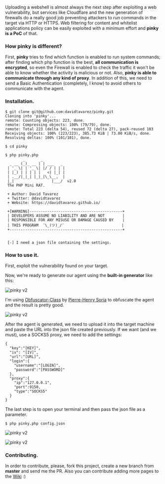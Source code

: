 Uploading a webshell is almost always the next step after exploiting a web vulnerability, but services like Cloudflare and the new generation of firewalls do a really good job preventing attackers to run commands in the target via HTTP or HTTPS. Web filtering for content and whitelist applications policy can be easily exploited with a minimum effort and **pinky is a PoC** of that.

### How pinky is different?

First, **pinky** tries to find which function is enabled to run system commands; after finding which php function is the best, **all communication is encrypted**, so even the Firewall is enabled to check the traffic it won't be able to know whether the activity is malicious or not. Also, **pinky is able to communicate through any kind of proxy**. In addition of this, we need to send a Basic Authentication (completely, I know) to avoid others to communicate with the agent.

### Installation.

```
$ git clone git@github.com:davidtavarez/pinky.git
Cloning into 'pinky'...
remote: Counting objects: 223, done.
remote: Compressing objects: 100% (79/79), done.
remote: Total 223 (delta 54), reused 72 (delta 27), pack-reused 103
Receiving objects: 100% (223/223), 385.73 KiB | 73.00 KiB/s, done.
Resolving deltas: 100% (101/101), done.

$ cd pinky

$ php pinky.php
        _       _
  _ __ (_)_ __ | | ___   _
 | '_ \| | '_ \| |/ / | | |
 | |_) | | | | |   <| |_| |
 | .__/|_|_| |_|_|\_\__,  |
 |_|                 |___/  v2.0
 The PHP Mini RAT.

 + Author: David Tavarez
 + Twitter: @davidtavarez
 + Website: https://davidtavarez.github.io/

 +[WARNING]------------------------------------------+
 | DEVELOPERS ASSUME NO LIABILITY AND ARE NOT        |
 | RESPONSIBLE FOR ANY MISUSE OR DAMAGE CAUSED BY    |
 | THIS PROGRAM  ¯\_(ツ)_/¯                          |
 +---------------------------------------------------+


 [-] I need a json file containing the settings.

```
### How to use it.

First, exploit the vulnerability found on your target.

Now, we're ready to generate our agent using the **built-in generator** like this:

![pinky v2](https://github.com/davidtavarez/pinky/raw/master/screenshots/pinkyV2_generator.png "pinky v2 agent generator")

I'm using [Obfuscator-Class](https://github.com/pH-7/Obfuscator-Class/ "Obfuscator-Class") by [Pierre-Henry Soria](http://ph7s.github.io/ "Pierre-Henry Soria") to obfuscate the agent and the result is pretty good.

![pinky v2](https://github.com/davidtavarez/pinky/raw/master/screenshots/pinkyV2_virustotal.png "virus total")

After the agent is generated, we need to upload it into the target machine and paste the URL into the json file created previously. If we want (and we must), use a SOCKS5 proxy, we need to add the settings:

```
{
  "key":"[KEY]",
  "iv": "[IV]",
  "url":"[URL]",
  "login":{
    "username":"[LOGIN]",
    "password":"[PASSWORD]"
  },
  "proxy":{
    "ip":"127.0.0.1",
    "port":9150,
    "type":"SOCKS5"
  }
}
```

The last step is to open your terminal and then pass the json file as a parameter.

```
$ php pinky.php config.json
```

![pinky v2](https://github.com/davidtavarez/pinky/raw/master/screenshots/pinkyV2_connecting.png "pinky v2")

![pinky v2](https://github.com/davidtavarez/pinky/raw/master/screenshots/pinkyV2_connected.png "pinky v2")

### Contributing.

In order to contribute, please, fork this project, create a new branch from **master** and send me the PR. Also you can contribute adding more pages to the [Wiki](https://github.com/davidtavarez/pinky/wiki "Wiki") :)
